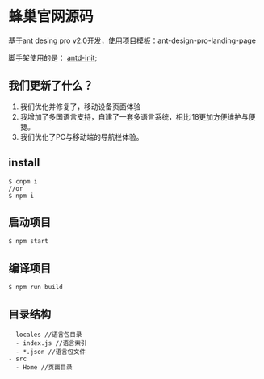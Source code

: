 # 蜂巢官网源码

基于ant desing pro v2.0开发，使用项目模板：ant-design-pro-landing-page

脚手架使用的是： [antd-init](https://github.com/ant-design/antd-init);

## 我们更新了什么？

1. 我们优化并修复了，移动设备页面体验
2. 我增加了多国语言支持，自建了一套多语言系统，相比i18更加方便维护与便捷。
3. 我们优化了PC与移动端的导航栏体验。


## install
```
$ cnpm i 
//or
$ npm i
```

## 启动项目

```
$ npm start
```
## 编译项目
```
$ npm run build
```

## 目录结构

```
- locales //语言包目录
  - index.js //语言索引
  - *.json //语言包文件
- src
  - Home //页面目录
```

